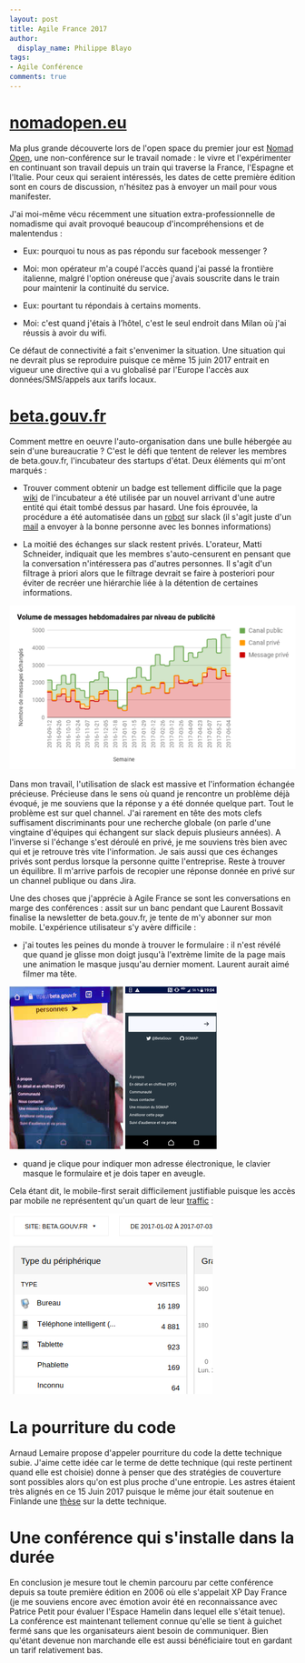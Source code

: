 ```yaml
---
layout: post
title: Agile France 2017
author:
  display_name: Philippe Blayo
tags:
- Agile Conférence
comments: true
---
```



# [nomadopen.eu](http://nomadopen.eu)

Ma plus grande découverte lors de l'open space du premier jour est [Nomad Open](http://nomadopen.eu), une non-conférence sur le travail nomade : le vivre et l'expérimenter en continuant son travail depuis un train qui traverse la France, l'Espagne et l'Italie. Pour ceux qui seraient intéressés, les dates de cette première édition sont en cours de discussion, n'hésitez pas à envoyer un mail pour vous manifester.

J'ai moi-même vécu récemment une situation extra-professionnelle de nomadisme qui avait provoqué beaucoup d'incompréhensions et de malentendus :

- Eux: pourquoi tu nous as pas répondu sur facebook messenger ?

- Moi: mon opérateur m'a coupé l'accès quand j'ai passé la frontière italienne, malgré l'option onéreuse que j'avais souscrite dans le train pour maintenir la continuité du service.

- Eux: pourtant tu répondais à certains moments.

- Moi: c'est quand j'étais à l’hôtel, c'est le seul endroit dans Milan où j'ai réussis à avoir du wifi.


Ce défaut de connectivité a fait s'envenimer la situation.
Une situation qui ne devrait plus se reproduire puisque ce même 15 juin 2017 entrait en vigueur une directive qui a vu globalisé par l'Europe l'accès aux données/SMS/appels aux tarifs locaux.



# [beta.gouv.fr](http://beta.gouv.fr)

Comment mettre en oeuvre l'auto-organisation dans une bulle hébergée au sein d'une bureaucratie ? C'est le défi que tentent de relever les membres de beta.gouv.fr, l'incubateur des startups d'état. Deux éléments qui m'ont marqués :

- Trouver comment obtenir un badge est tellement difficile que la page [wiki](https://github.com/sgmap/beta.gouv.fr/wiki/Bienvenue#badge) de l'incubateur a été utilisée par un nouvel arrivant d'une autre entité qui était tombé dessus par hasard. Une fois éprouvée, la procédure a été automatisée dans un [robot](https://github.com/sgmap/betaGouvBot/blob/master/lib/betagouvbot/badge_request.rb) sur slack (il s'agit juste d'un [mail](https://github.com/sgmap/betaGouvBot/blob/master/data/mail_badge.md) a envoyer à la bonne personne avec les bonnes informations)

- La moitié des échanges sur slack restent privés. L'orateur, Matti Schneider, indiquait que les membres s'auto-censurent en pensant que la conversation n'intéressera pas d'autres personnes. Il s'agit d'un filtrage à priori alors que le filtrage devrait se faire à posteriori pour éviter de recréer une hiérarchie liée à la détention de certaines informations.

![Usage des canaux privés et public chez beta.gouv.fr](/images/slack-beta-gouv-fr.png)


Dans mon travail, l'utilisation de slack est massive et l'information échangée précieuse. Précieuse dans le sens où quand je rencontre un problème déjà évoqué, je me souviens que la réponse y a été donnée quelque part. Tout le problème est sur quel channel. J'ai rarement en tête des mots clefs suffisament discriminants pour une recherche globale (on parle d'une vingtaine d'équipes qui échangent sur slack depuis plusieurs années). A l'inverse si l'échange s'est déroulé en privé, je me souviens très bien avec qui et je retrouve très vite l'information. Je sais aussi que ces échanges privés sont perdus lorsque la personne quitte l'entreprise. Reste à trouver un équilibre. Il m'arrive parfois de recopier une réponse donnée en privé sur un channel publique ou dans Jira.


Une des choses que j'apprécie à Agile France se sont les conversations en marge des conférences : assit sur un banc pendant que Laurent Bossavit finalise la newsletter de beta.gouv.fr, je tente de m'y abonner sur mon mobile. L'expérience utilisateur s'y avère difficile :

- j'ai toutes les peines du monde à trouver le formulaire : il n'est révélé que quand je glisse mon doigt jusqu'à l'extrème limite de la page mais une animation le masque jusqu'au dernier moment. Laurent aurait aimé filmer ma tête.

![Je tente de trouver le formulaire pour m'abonner à la newletter](/images/beta_gouv_fr_newletter.jpg)
![Le formulaire pour s'abonner à la newletter est révélé en faisant disparaître le reste de la page](/images/beta_gouv_fr_newletter_with_form.png)

- quand je clique pour indiquer mon adresse électronique, le clavier masque le formulaire et je dois taper en aveugle.

Cela étant dit, le mobile-first serait difficilement justifiable puisque les accès par mobile ne représentent qu'un quart de leur [traffic](http://stats.data.gouv.fr/index.php?module=CoreHome&action=index&idSite=21&period=range&date=previous30#?module=Dashboard&action=embeddedIndex&idSite=21&period=range&date=previous30&idDashboard=1) :

![Part des terminaux mobiles dans le traffic 2017 de beta.gouv.fr](/images/beta_gouv_fr_traffic.png)

# La pourriture du code

Arnaud Lemaire propose d'appeler pourriture du code la dette technique subie. J'aime cette idée car le terme de dette technique (qui reste pertinent quand elle est choisie) donne à penser que des stratégies de couverture sont possibles alors qu'on est plus proche d'une entropie. Les astres étaient très alignés en ce 15 Juin 2017 puisque le même jour était soutenue en Finlande une [thèse](http://www.doria.fi/bitstream/handle/10024/136260/Jesse%20Yli-Huumo%20A4.pdf) sur la dette technique.

# Une conférence qui s'installe dans la durée

En conclusion je mesure tout le chemin parcouru par cette conférence depuis sa toute première édition en 2006 où elle s'appelait XP Day France (je me souviens encore avec émotion avoir été en reconnaissance avec Patrice Petit pour évaluer l'Espace Hamelin dans lequel elle s'était tenue). La conférence est maintenant tellement connue qu'elle se tient à guichet fermé sans que les organisateurs aient besoin de communiquer. Bien qu'étant devenue non marchande elle est aussi bénéficiaire tout en gardant un tarif relativement bas.
